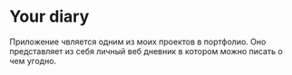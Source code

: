 # Your diary
Приложение чвляется одним из моих проектов в портфолио.
Оно представляет из себя личный веб дневник в котором можно писать о чем угодно.
